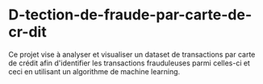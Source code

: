 # D-tection-de-fraude-par-carte-de-cr-dit
Ce projet vise à analyser et visualiser un dataset de transactions par carte de crédit afin d'identifier les transactions frauduleuses parmi celles-ci et ceci en utilisant un algorithme de machine learning. 
